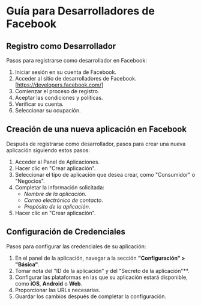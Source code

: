 # Guía para Desarrolladores de Facebook

## Registro como Desarrollador

Pasos para registrarse como desarrollador en Facebook:

1. Iniciar sesión en su cuenta de Facebook.
2. Acceder al sitio de desarrolladores de Facebook. [https://developers.facebook.com/]
3. Comienzar el proceso de registro.
4. Aceptar las condiciones y políticas.
5. Verificar su cuenta.
6. Seleccionar su ocupación.

## Creación de una nueva aplicación en Facebook

Después de registrarse como desarrollador, pasos para crear una nueva aplicación siguiendo estos pasos:

1. Acceder al Panel de Aplicaciones.
2. Hacer clic en "Crear aplicación".
3. Seleccionar el tipo de aplicación que desea crear, como "Consumidor" o "Negocios".
4. Completar la información solicitada:
   - *Nombre de la aplicación*.
   - *Correo electrónico de contacto*.
   - *Propósito de la aplicación*.
5. Hacer clic en "Crear aplicación".


## Configuración de Credenciales

Pasos para configurar las credenciales de su aplicación:

1. En el panel de la aplicación, navegar a la sección **"Configuración" > "Básica"**.
2. Tomar nota del "ID de la aplicación" y del "Secreto de la aplicación"**. 
3. Configurar las plataformas en las que su aplicación estará disponible, como **iOS**, **Android** o **Web**.
4. Proporcionar las URLs necesarias.
5. Guardar los cambios después de completar la configuración.